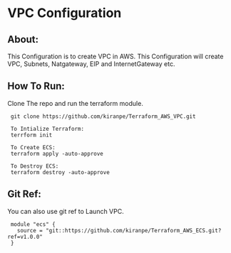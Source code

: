 # VPC Configuration

About:
------
This Configuration is to create VPC in AWS. This Configuration will create VPC, Subnets, Natgateway, EIP and InternetGateway etc.

How To Run:
-----------

Clone The repo and run the terraform module.

     git clone https://github.com/kiranpe/Terraform_AWS_VPC.git
     
     To Intialize Terraform:
     terrform init
 
     To Create ECS:
     terraform apply -auto-approve
 
     To Destroy ECS:
     terraform destroy -auto-approve
     
Git Ref:
--------
You can also use git ref to Launch VPC.

     module "ecs" {
       source = "git::https://github.com/kiranpe/Terraform_AWS_ECS.git?ref=v1.0.0"
     }
